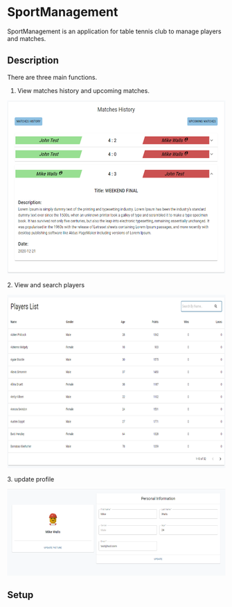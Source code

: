 # SportManagement
SportManagement is an application for table tennis club to manage players and matches. 

## Description
There are three main functions.
1. View matches history and upcoming matches. 
<p align="center">
<img src='image/matchesHistory.PNG' width='650' height='400' />
<p>
2. View and search players
<p align="center">
<img src='image/ViewPlayers.PNG' width='650' height='400' />
<p>
3. update profile
<p align="center">
<img src='image/updateProfile.PNG' width='650' height='200' />
<p>

##  Setup
